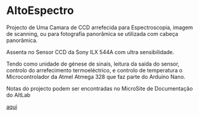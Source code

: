# AltoEspectro

Projecto de Uma Camara de CCD arrefecida para Espectroscopia, imagem de scanning, ou para fotografia panorâmica se utilizada com cabeça panorâmica.

Assenta no Sensor CCD da Sony ILX 544A com ultra sensibilidade.

Tendo como unidade de génese de sinais, leitura da saída do sensor, controlo do arrefecimento termoeléctrico, e controlo de temperatura o Microcontrolador da Atmel Atmega 328 que faz parte do Arduino Nano.

Notas do projecto podem ser encontradas no MicroSite de Documentação do AltLab 

[aqui](http://altlab.org/d/s/projectos/altspectra/)
